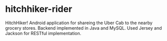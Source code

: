 # hitchhiker-rider

HitchHiker! Android application for shareing the Uber Cab to the nearby grocery stores.
Backend implemented in Java and MySQL. Used Jersey and Jackson for RESTful implementation.
